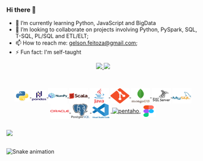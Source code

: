 ### Hi there 👋

- 🌱 I’m currently learning Python, JavaScript and BigData
- 👯 I’m looking to collaborate on projects involving Python, PySpark, SQL, T-SQL, PL/SQL and ETL/ELT;
- 📫 How to reach me: gelson.feitoza@gmail.com;
- ⚡ Fun fact: I'm self-taught

<div align="center">
  <a href="https://github.com/GelsonSF">
  <img height="150m" src="https://github-readme-stats.vercel.app/api?username=GelsonSF&show_icons=true&theme=dracula&include_all_commits=true&count_private=true"/>
  <img height="150m" src="https://github-readme-stats.vercel.app/api/top-langs/?username=GelsonSF&layout=compact&langs_count=7&theme=dracula"/>
</div>
  
  ##
<div align="Center">  
	<div style="display: inline_block" alingn="center"><br>
		<img align="center" alt="python"  		height="30" width="40" src="https://raw.githubusercontent.com/devicons/devicon/master/icons/python/python-original.svg">
		<img align="center" alt="pandas"		height="30" width="40" src="https://github.com/devicons/devicon/blob/master/icons/pandas/pandas-original-wordmark.svg">
		<img align="center" alt="numpy" 		height="40" width="50" src="https://github.com/devicons/devicon/blob/master/icons/numpy/numpy-original-wordmark.svg">
		<img align="center" alt="scala" 		height="40" width="50" src="https://github.com/devicons/devicon/blob/master/icons/scala/scala-original-wordmark.svg">
		<img align="center" alt="java" 			height="40" width="50" src="https://github.com/devicons/devicon/blob/master/icons/java/java-original-wordmark.svg">
		<img align="center" alt="git" 			height="40" width="50" src="https://github.com/devicons/devicon/blob/master/icons/git/git-original.svg">
		<img align="center" alt="mongodb" 		height="40" width="50" src="https://github.com/devicons/devicon/blob/master/icons/mongodb/mongodb-original-wordmark.svg">
		<img align="center" alt="sql-server"  	height="40" width="50" src="https://github.com/devicons/devicon/blob/master/icons/microsoftsqlserver/microsoftsqlserver-plain-wordmark.svg">
		<img align="center" alt="mysql" 		height="40" width="50" src="https://github.com/devicons/devicon/blob/master/icons/mysql/mysql-original-wordmark.svg">
		<img align="center" alt="oracle" 		height="40" width="50" src="https://github.com/devicons/devicon/blob/master/icons/oracle/oracle-original.svg">
		<img align="center" alt="postgresql"	height="40" width="50" src="https://github.com/devicons/devicon/blob/master/icons/postgresql/postgresql-original-wordmark.svg">
		<img align="center" alt="vscode" 		height="40" width="50" src="https://github.com/devicons/devicon/blob/master/icons/vscode/vscode-original-wordmark.svg">
		<img align="center" alt="pentaho" 		height="40" width="50" src="https://github.com/Liralder/Liralder/blob/main/svg-badge/pentaho-etl/pentaho-logo-etl.svg">
		<img align="center" alt="figma" 		height="30" width="40" src="https://github.com/devicons/devicon/blob/master/icons/figma/figma-original.svg">
	</div>
</div>
  
  ##
  
<div>  
  <a href="https://www.linkedin.com/in/gelsonsousafeitoza/" target="_blank"><img src="https://img.shields.io/badge/-LinkedIn-%230077B5?style=for-the-badge&logo=linkedin&logoColor=white" target="_blank"></a> 
 
  ##
  
  ![Snake animation](https://github.com/GelsonSF/GelsonSF/blob/output/github-contribution-grid-snake.svg)
 
</div>

  ##

